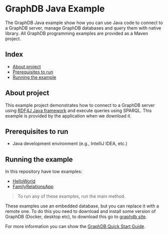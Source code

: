 # GraphDB Java Example
The GraphDB Java example show how you can use Java code to connect to a GraphDB server, manage GraphDB databases and query them with native library.
All GraphDB programming examples are provided as a Maven project.

## Index
- [About project](#about-project)
- [Prerequisites to run](#prerequisites-to-run)
- [Running the example](#running-the-example)

## About project
This example project demonstrates how to connect to a GraphDB server using [RDF4J Java framework](https://rdf4j.org/javadoc/latest/) and execute queries using SPARQL.
This example is provided by the application when we download it.

## Prerequisites to run

* Java development environment (e.g., IntelliJ IDEA, etc.)

## Running the example

In this repository have tow examples: 
- [HelloWorld](src/main/java/com/ontotext/graphdb/example/app/hello/HelloWorld.java)
- [FamilyRelationsApp](src/main/java/com/ontotext/graphdb/example/app/semantica/FamilyRelationsApp.java)

> To run any of these examples, run the main method.

These examples use an embedded database, but you can replace it with a remote one. To do this you need to download and install some version of GraphDB (Docker, desktop etc), to download this go to [graphdb site](https://graphdb.ontotext.com/).

For more information you can show the [GraphDB Quick Start Guide](https://graphdb.ontotext.com/documentation/free/quick-start-guide.html).
